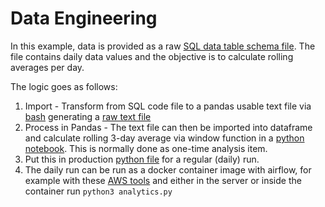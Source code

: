# Data Engineering

In this example, data is provided as a raw [SQL data table schema file](https://github.com/msantanavargas/Coding-Examples/blob/main/Python/data_engineering/schema.sql). The file contains daily data values and the objective is to calculate rolling averages per day. 

The logic goes as follows:

1. Import - Transform from SQL code file to a pandas usable text file via [bash](https://github.com/msantanavargas/Coding-Examples/blob/main/Python/data_engineering/text_preprocessing_from_sql_to_pd.sh) generating a [raw text file](https://github.com/msantanavargas/Coding-Examples/blob/main/Python/data_engineering/my_raw_data.txt)
2. Process in Pandas - The text file can then be imported into dataframe and calculate rolling 3-day average via window function in a [python notebook](https://github.com/msantanavargas/Coding-Examples/blob/main/Python/data_engineering/3-day-rolling_average.ipynb). This is normally done as one-time analysis item.
3. Put this in production [python file](https://github.com/msantanavargas/Coding-Examples/blob/main/Python/data_engineering/analytics.py) for a regular (daily) run.
3. The daily run can be run as a docker container image with airflow, for example with these [AWS tools](https://github.com/msantanavargas/Coding-Examples/tree/main/AWS) and either in the server or inside the container run `python3 analytics.py`
